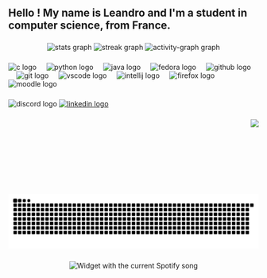 <h2 align="left">Hello ! My name is Leandro and I'm a student in computer science, from France.</h2>

###

<div align="center">
  <img src="https://github-readme-stats.vercel.app/api?username=leandro-rdz&hide_title=false&hide_rank=true&show_icons=true&include_all_commits=true&count_private=true&disable_animations=false&theme=codeSTACKr&locale=en&hide_border=false" height="200" alt="stats graph"  />
  <img src="https://streak-stats.demolab.com?user=leandro-rdz&locale=en&mode=daily&theme=codeSTACKr&hide_border=false&border_radius=5" height="200" alt="streak graph"  />
  <img src="https://github-readme-activity-graph.vercel.app/graph?username=leandro-rdz&theme=redical&area=true" height="200" alt="activity-graph graph"  />
</div>

###

<div align="left">
  <img src="https://cdn.jsdelivr.net/gh/devicons/devicon/icons/c/c-original.svg" height="30" alt="c logo"  />
  <img width="12" />
  <img src="https://cdn.jsdelivr.net/gh/devicons/devicon/icons/python/python-original.svg" height="30" alt="python logo"  />
  <img width="12" />
  <img src="https://cdn.jsdelivr.net/gh/devicons/devicon/icons/java/java-original.svg" height="30" alt="java logo"  />
  <img width="12" />
  <img src="https://cdn.jsdelivr.net/gh/devicons/devicon/icons/fedora/fedora-original.svg" height="30" alt="fedora logo"  />
  <img width="12" />
  <img src="https://cdn.jsdelivr.net/gh/devicons/devicon/icons/github/github-original.svg" height="30" alt="github logo"  />
  <img width="12" />
  <img src="https://cdn.jsdelivr.net/gh/devicons/devicon/icons/git/git-original.svg" height="30" alt="git logo"  />
  <img width="12" />
  <img src="https://cdn.jsdelivr.net/gh/devicons/devicon/icons/vscode/vscode-original.svg" height="30" alt="vscode logo"  />
  <img width="12" />
  <img src="https://cdn.jsdelivr.net/gh/devicons/devicon/icons/intellij/intellij-original.svg" height="30" alt="intellij logo"  />
  <img width="12" />
  <img src="https://cdn.jsdelivr.net/gh/devicons/devicon/icons/firefox/firefox-original.svg" height="30" alt="firefox logo"  />
  <img width="12" />
  <img src="https://cdn.jsdelivr.net/gh/devicons/devicon/icons/moodle/moodle-original.svg" height="30" alt="moodle logo"  />
</div>

###

<div align="left">
  <img src="https://img.shields.io/static/v1?message=Anta__res&logo=discord&label=Discord&color=505050&logoColor=white&labelColor=7289DA&style=for-the-badge" height="35" alt="discord logo"  />
  <a href="https://www.linkedin.com/in/leandro-rdz" target="_blank">
    <img src="https://img.shields.io/static/v1?message=LinkedIn&logo=linkedin&label=&color=0077B5&logoColor=white&labelColor=&style=for-the-badge" height="35" alt="linkedin logo"  />
  </a>
</div>

###

<img align="right" height="150" src="https://camo.githubusercontent.com/7ad6807a0f9217c2207e54cb17275d4ec3667fc03abb397a38a47bce2bd88ec6/68747470733a2f2f692e67697068792e636f6d2f5254684e30684f5332474f344d2e676966"  />

###

<br clear="both">

<img src="https://raw.githubusercontent.com/leandro-rdz/leandro-rdz/output/snake.svg" alt="Snake animation" />

###

<div align="center">
  <img src="https://spotify-sand-pi-20.vercel.app/api/spotify)](https://open.spotify.com/user/21emxcoj5an3ue2ogfzbemzzy)?" alt="Widget with the current Spotify song"  />
</div>

###
